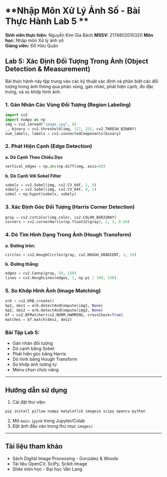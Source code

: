 # **Nhập Môn Xử Lý Ảnh Số - Bài Thực Hành Lab 5 **
**Sinh viên thực hiện:** Nguyễn Kim Gia Bách
**MSSV:** 2174802010320
**Môn học:** Nhập môn Xử lý ảnh số  
**Giảng viên:** Đỗ Hữu Quân

## Lab 5: Xác Định Đối Tượng Trong Ảnh (Object Detection & Measurement)

Bài thực hành này tập trung vào các kỹ thuật xác định và phân biệt các đối tượng trong ảnh thông qua phân vùng, gán nhãn, phát hiện cạnh, đo đặc trưng, và so khớp hình ảnh.

### 1. Gán Nhãn Các Vùng Đối Tượng (Region Labeling)
```python
import cv2
import numpy as np
img = cv2.imread("image.jpg", 0)
_, binary = cv2.threshold(img, 127, 255, cv2.THRESH_BINARY)
num_labels, labels = cv2.connectedComponents(binary)
```

### 2. Phát Hiện Cạnh (Edge Detection)
**a. Dò Cạnh Theo Chiều Dọc**
```python
vertical_edges = np.abs(np.diff(img, axis=0))
```
**b. Dò Cạnh Với Sobel Filter**
```python
sobelx = cv2.Sobel(img, cv2.CV_64F, 1, 0)
sobely = cv2.Sobel(img, cv2.CV_64F, 0, 1)
sobel = np.hypot(sobelx, sobely)
```

### 3. Xác Định Góc Đối Tượng (Harris Corner Detection)
```python
gray = cv2.cvtColor(img_color, cv2.COLOR_BGR2GRAY)
corners = cv2.cornerHarris(np.float32(gray), 2, 3, 0.04)
```

### 4. Dò Tìm Hình Dạng Trong Ảnh (Hough Transform)
**a. Đường tròn:**
```python
circles = cv2.HoughCircles(gray, cv2.HOUGH_GRADIENT, 1, 20)
```
**b. Đường thẳng:**
```python
edges = cv2.Canny(gray, 50, 150)
lines = cv2.HoughLines(edges, 1, np.pi / 180, 150)
```

### 5. So Khớp Hình Ảnh (Image Matching)
```python
orb = cv2.ORB_create()
kp1, des1 = orb.detectAndCompute(img1, None)
kp2, des2 = orb.detectAndCompute(img2, None)
bf = cv2.BFMatcher(cv2.NORM_HAMMING, crossCheck=True)
matches = bf.match(des1, des2)
```

### Bài Tập Lab 5:
- Gán nhãn đối tượng
- Dò cạnh bằng Sobel
- Phát hiện góc bằng Harris
- Dò hình bằng Hough Transform
- So khớp ảnh tương tự
- Menu chọn chức năng

---

## Hướng dẫn sử dụng

1. Cài đặt thư viện:
```bash
pip install pillow numpy matplotlib imageio scipy opencv-python
```
2. Mở `main.ipynb` trong Jupyter/Colab
3. Đặt ảnh đầu vào trong thư mục `images/`

---

## Tài liệu tham khảo

- Sách Digital Image Processing - Gonzalez & Woods  
- Tài liệu OpenCV, SciPy, Scikit-Image  
- Slide môn học - Đại học Văn Lang
